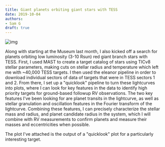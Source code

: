 ```yaml
---
title: Giant planets orbiting giant stars with TESS
date: 2019-10-04
authors:
- Sam G
draft: true
---
```


![img](/fig/2019-10-04.jpg)

Along with starting at the Museum last month, I also kicked off a search for planets orbiting low luminosity (3-10 Rsun) red giant branch stars with TESS. First, I used MAST to create a target catalog of stars using TICv8 stellar parameters, making cuts on stellar radius and temperature which left me with ~40,000 TESS targets. I then used the eleanor pipeline in order to download individual sectors of data of targets that were in TESS sectors 1 and 2. From there, I set up a "quicklook" pipeline to turn these lightcurves into plots, where I can look for key features in the data to identify high priority targets for ground-based followup RV observations. The two key features I've been looking for are planet transits in the lightcurve, as well as stellar granulation and oscillation features in the Fourier transform of the lightcurve. Combining these features, I can precisely characterize the stellar mass and radius, and planet candidate radius in the system, which I will combine with RV measurements to confirm planets and measure their masses and eccentricities when possible.

The plot I've attached is the output of a "quicklook" plot for a particularly interesting target.
